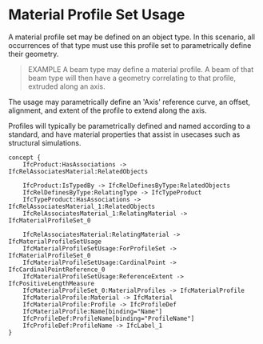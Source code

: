Material Profile Set Usage
==========================

A material profile set may be defined on an object type. In this scenario, all occurrences of that type must use this profile set to parametrically define their geometry.

> EXAMPLE A beam type may define a material profile. A beam of that beam type will then have a geometry correlating to that profile, extruded along an axis.

The usage may parametrically define an 'Axis' reference curve, an offset, alignment, and extent of the profile to extend along the axis.

Profiles will typically be parametrically defined and named according to a standard, and have material properties that assist in usecases such as structural simulations.

```
concept {
    IfcProduct:HasAssociations -> IfcRelAssociatesMaterial:RelatedObjects

    IfcProduct:IsTypedBy -> IfcRelDefinesByType:RelatedObjects
    IfcRelDefinesByType:RelatingType -> IfcTypeProduct
    IfcTypeProduct:HasAssociations -> IfcRelAssociatesMaterial_1:RelatedObjects
    IfcRelAssociatesMaterial_1:RelatingMaterial -> IfcMaterialProfileSet_0

    IfcRelAssociatesMaterial:RelatingMaterial -> IfcMaterialProfileSetUsage
    IfcMaterialProfileSetUsage:ForProfileSet -> IfcMaterialProfileSet_0
    IfcMaterialProfileSetUsage:CardinalPoint -> IfcCardinalPointReference_0
    IfcMaterialProfileSetUsage:ReferenceExtent -> IfcPositiveLengthMeasure
    IfcMaterialProfileSet_0:MaterialProfiles -> IfcMaterialProfile
    IfcMaterialProfile:Material -> IfcMaterial
    IfcMaterialProfile:Profile -> IfcProfileDef
    IfcMaterialProfile:Name[binding="Name"]
    IfcProfileDef:ProfileName[binding="ProfileName"]
    IfcProfileDef:ProfileName -> IfcLabel_1
}
```
